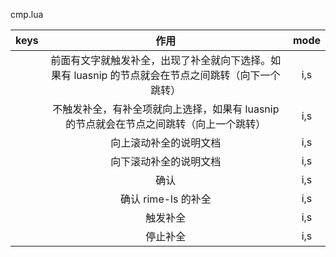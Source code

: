 cmp.lua

|   keys    |                                                作用                                                 | mode |
| :-------: | :-------------------------------------------------------------------------------------------------: | :--: |
|   <Tab>   | 前面有文字就触发补全，出现了补全就向下选择。如果有 luasnip 的节点就会在节点之间跳转（向下一个跳转） | i,s  |
|  <S-Tab>  |       不触发补全，有补全项就向上选择，如果有 luasnip 的节点就会在节点之间跳转（向上一个跳转）       | i,s  |
|   <C-b>   |                                       向上滚动补全的说明文档                                        | i,s  |
|   <C-f>   |                                       向下滚动补全的说明文档                                        | i,s  |
|   <CR>    |                                                确认                                                 | i,s  |
|  <Space>  |                                         确认 rime-ls 的补全                                         | i,s  |
| <C-Space> |                                              触发补全                                               | i,s  |
|   <M-u>   |                                              停止补全                                               | i,s  |
